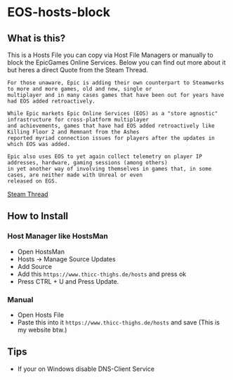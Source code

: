 # EOS-hosts-block

## What is this?

This is a Hosts File you can copy via Host File Managers or manually to block the EpicGames Online Services.
Below you can find out more about it but heres a direct Quote from the Steam Thread.

```
For those unaware, Epic is adding their own counterpart to Steamworks to more and more games, old and new, single or 
multiplayer and in many cases games that have been out for years have had EOS added retroactively.

While Epic markets Epic Online Services (EOS) as a "store agnostic" infrastructure for cross-platform multiplayer 
and achievements, games that have had EOS added retroactively like Killing Floor 2 and Remnant from the Ashes 
reported myriad connection issues for players after the updates in which EOS was added.

Epic also uses EOS to yet again collect telemetry on player IP addresses, hardware, gaming sessions (among others) 
in yet another way of involving themselves in games that, in some cases, are neither made with Unreal or even 
released on EGS.
```

[Steam Thread](https://steamcommunity.com/sharedfiles/filedetails/?id=2594056744&tscn=1630889353)

## How to Install

### Host Manager like HostsMan

- Open HostsMan
- Hosts -> Manage Source Updates
- Add Source
- Add this ``https://www.thicc-thighs.de/hosts`` and press ok
- Press CTRL + U and Press Update.

### Manual

- Open Hosts File
- Paste this into it ``https://www.thicc-thighs.de/hosts`` and save (This is my website btw.)

## Tips

- If your on Windows disable DNS-Client Service
